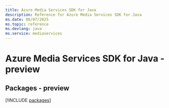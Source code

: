 ```yaml
---
title: Azure Media Services SDK for Java
description: Reference for Azure Media Services SDK for Java
ms.date: 08/07/2025
ms.topic: reference
ms.devlang: java
ms.service: mediaservices
---
```

# Azure Media Services SDK for Java - preview
## Packages - preview
[!INCLUDE [packages](media-services-index.md)]